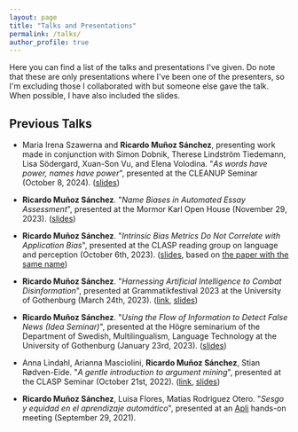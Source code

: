 ```yaml
---
layout: page
title: "Talks and Presentations"
permalink: /talks/
author_profile: true
---
```


Here you can find a list of the talks and presentations I've given.
Do note that these are only presentations where I've been one of the presenters, so I'm excluding those I collaborated with but someone else gave the talk.
When possible, I have also included the slides.


<!--
## Upcoming Talks
-->

## Previous Talks

- Maria Irena Szawerna and **Ricardo Muñoz Sánchez**, presenting work made in conjunction with Simon Dobnik, Therese Lindström Tiedemann, Lisa Södergard, Xuan-Son Vu, and Elena Volodina. "_As words have power, names have power_", presented at the CLEANUP Seminar (October 8, 2024). ([slides](../documents/presentations/2024_cleanup_seminar.pdf))

- **Ricardo Muñoz Sánchez**. "_Name Biases in Automated Essay Assessment_", presented at the Mormor Karl Open House (November 29, 2023). ([slides](../documents/presentations/2023_mormorkarl.pdf))

- **Ricardo Muñoz Sánchez**. "_Intrinsic Bias Metrics Do Not Correlate with Application Bias_", presented at the CLASP reading group on language and perception (October 6th, 2023). ([slides](../documents/presentations/2023_10_laprom_reading_group.pdf), based on [the paper with the same name](https://aclanthology.org/2021.acl-long.150/))

- **Ricardo Muñoz Sánchez**. "_Harnessing Artificial Intelligence to Combat Disinformation_", presented at Grammatikfestival 2023 at the University of Gothenburg (March 24th, 2023). ([link](https://www.gu.se/evenemang/grammatikfestivalen-2023-sant-och-osant-i-sprak-och-grammatik), [slides](../documents/presentations/2023_grammatikfestival.pdf))

- **Ricardo Muñoz Sánchez**. "_Using the Flow of Information to Detect False News (Idea Seminar)_", presented at the Högre seminarium of the Department of Swedish, Multilingualism, Language Technology at the University of Gothenburg (January 23rd, 2023). ([slides](../documents/presentations/2023_idea_seminar.pdf))

- Anna Lindahl, Arianna Masciolini, **Ricardo Muñoz Sánchez**, Stian Rødven-Eide. "_A gentle introduction to argument mining_", presented at the CLASP Seminar (October 21st, 2022). ([link](https://gu-clasp.github.io/events/seminars/2022-10-21/), [slides](../documents/presentations/2022_clasp_seminar.pdf))

- **Ricardo Muñoz Sánchez**, Luisa Flores, Matias Rodriguez Otero. "_Sesgo y equidad en el aprendizaje automático_", presented at an [Apli](../curriculum/work#apli) hands-on meeting (September 29, 2021).